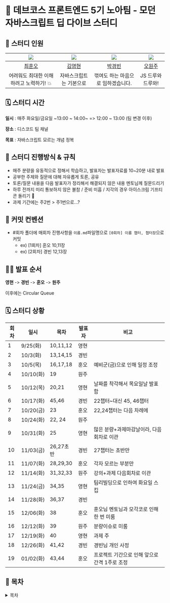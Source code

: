 # 🐋 데브코스 프론트엔드 5기 노아팀 - 모던 자바스크립트 딥 다이브 스터디

## 💙 스터디 인원

| ![](https://github.com/Whoknow77.png?size=100) | ![](https://github.com/loevray.png?size=100) | ![](https://github.com/pkb9239.png?size=100) | ![](https://github.com/OhWonJu.png?size=100) |
| :--------------------------------------------: | :------------------------------------------: | :------------------------------------------: | :------------------------------------------: |
|     [최훈오](https://github.com/Whoknow77)     |     [김영현](https://github.com/loevray)     |     [박경빈](https://github.com/pkb9239)     |     [오원주](https://github.com/OhWonJu)     |
|    어려워도 최대한 이해하려고 노력하기! 💥     |           자바스크립트는 기본으로            |      꺾여도 하는 마음으로 임하겠습니다.      |              JS 드루와 드루와!               |

## 🗓️ 스터디 시간

**일시** : 매주 화요일/금요일 ~13:00 ~ 14:00~ => 12:00 ~ 13:00 (팀 변경 이후)

**장소** : 디스코드 팀 채널

**목표** : 자바스크립트 모르는 개념 정복

## 🔨 스터디 진행방식 & 규칙

- 매주 분량을 유동적으로 정해서 학습하고, 발표자는 발표자료를 10~20분 내로 발표
- 공부한 주제와 질문에 대해 자유롭게 토론, 공유
- 토론/질문 내용을 다음 발표자가 정리해서 해결되지 않은 내용 멘토님께 질문드리기
- 하루 전까지 미리 통보하지 않은 불참 / 준비 미흡 / 지각의 경우 아이스크림 기프티콘 돌리기 🍦
- 과제 기간에는 주2번 > 주1번으로...?

## 📄 커밋 컨벤션

- #회차 폴더에 매회차 진행사항을 `이름.md`파일명으로 `[0회차] 이름 챕터, 챕터장`으로 커밋
  - ex) [1회차] 훈오 10,11장
  - ex) [2회차] 경빈 12,13장

## 🏃‍♀ 발표 순서

**영현** -> **경빈** -> **훈오** -> **원주**

이후에는 Circular Queue

## 🗓 스터디 상황

| 회차 | 일시      | 목차      | 발표자 | 비고                                          |
| ---- | --------- | --------- | ------ | --------------------------------------------- |
| 1    | 9/25(화)  | 10,11,12  | 영현   |                                               |
| 2    | 10/3(화)  | 13,14,15  | 경빈   |                                               |
| 3    | 10/5(목)  | 16,17,18  | 훈오   | 예비군(금)으로 인해 일정 조정                 |
| 4    | 10/10(화) | 19        | 원주   |                                               |
| 5    | 10/12(목) | 20,21     | 영현   | 날짜를 착각해서 목요일날 발표함               |
| 6    | 10/17(화) | 45,46     | 경빈   | 22챕터~대신 45, 46챕터                        |
| 7    | 10/20(금) | 23        | 훈오   | 22,24챕터는 다음 차례에                       |
| 8    | 10/24(화) | 22, 24    | 원주   |                                               |
| 9    | 10/31(화) | 25        | 영현   | 많은 분량+과제마감날이라, 다음회차로 이관     |
| 10   | 11/03(금) | 26,27초반 | 경빈   | 27챕터는 초반만                               |
| 11   | 11/07(화) | 28,29,30  | 훈오   | 각자 모르는 부분만                            |
| 12   | 11/14(화) | 31,32,33  | 원주   | 강의+과제 다음회차로 이관                     |
| 13   | 11/24(금) | 34,35     | 영현   | 팀리빌딩으로 인하여 화요일 스킵               |
| 14   | 11/28(화) | 36,37     | 경빈   |                                               |
| 15   | 12/06(화) | 38        | 훈오   | 훈오님 멘토님과 모각코로 인해 한 번 미룸      |
| 16   | 12/12(화) | 39        | 원주   | 분량이슈로 미룸                               |
| 17   | 12/19(화) | 40        | 영현   | 과제 주                                       |
| 18   | 12/26(화) | 41,42     | 경빈   | 경빈님 개인 사정                              |
| 19   | 01/02(화) | 43,44     | 훈오   | 프로젝트 기간으로 인해 앞으로 간격 1주로 조정 |

## 📍 목차

<details>
<summary>목차</summary>
<div>

📌 01장 프로그래밍

📌 02장 자바스크립트란?

📌 03장 자바스크립트 개발 환경과 실행 방법

📌 04장 변수

📌 05장 표현식과 문

📌 06장 데이터 타입

📌 07장 연산자

📌 08장 제어문

📌 09장 타입 변환과 단축 평가

📌 10장 객체 리터럴

📌 11장 원시 값과 객체의 비교

📌 12장 함수

📌 13장 스코프

📌 14장 전역 변수의 문제점

📌 15장 let, const 키워드와 블록 레벨 스코프

📌 16장 프로퍼티 어트리뷰트

📌 17장 생성자 함수에 의한 객체 생성

📌 18장 함수와 일급 객체

📌 19장 프로토타입

📌 20장 strict mode

📌 21장 빌트인 객체

📌 22장 this

📌 23장 실행 컨텍스트

📌 24장 클로저

📌 25장 클래스

📌 26장 ES6 함수의 추가 기능

📌 27장 배열

📌 28장 Number

📌 29장 Math

📌 30장 Date

📌 31장 RegExp

📌 32장 String

📌 33장 7번째 데이터 타입 Symbol

📌 34장 이터러블

📌 35장 스프레드 문법

📌 36장 디스트럭처링 할당

📌 37장 Set과 Map

📌 38장 브라우저의 렌더링 과정

📌 39장 DOM

📌 40장 이벤트

📌 41장 타이머

📌 42장 비동기 프로그래밍

📌 43장 Ajax

📌 44장 REST API

📌 45장 프로미스

📌 46장 제너레이터와 async/await

📌 47장 에러 처리

📌 48장 모듈

📌 49장 Babel과 Webpack을 이용한 ES6+/ES.NEXT 개발 환경 구축

<div>
</details>
